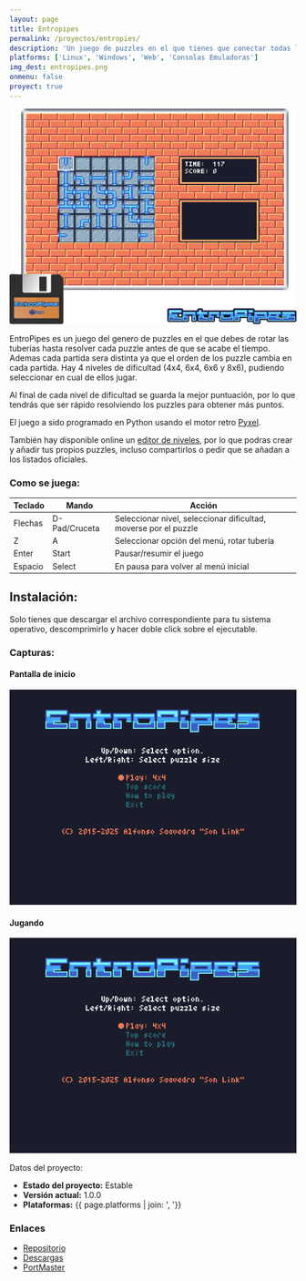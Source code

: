 ```yaml
---
layout: page
title: Entropipes
permalink: /proyectos/entropies/
description: 'Un juego de puzzles en el que tienes que conectar todas las tuberías antes de que se agote el juego.'
platforms: ['Linux', 'Windows', 'Web', 'Consolas Emuladoras']
img_dest: entropipes.png
onmenu: false
proyect: true
---
```

![Portada](/img/proyectos/entropipes.png)

EntroPipes es un juego del genero de puzzles en el que debes de rotar las tuberías hasta resolver cada puzzle antes de que se acabe el tiempo. Ademas cada partida sera distinta ya que el orden de los puzzle cambia en cada partida. Hay 4 niveles de dificultad (4x4, 6x4, 6x6 y 8x6), pudiendo seleccionar en cual de ellos jugar.

Al final de cada nivel de dificultad se guarda la mejor puntuación, por lo que tendrás que ser rápido resolviendo los puzzles para obtener más puntos.

El juego a sido programado en Python usando el motor retro [Pyxel](https://github.com/kitao/pyxel/).

También hay disponible online un [editor de niveles](https://son_link.codeberg.page/entropipes_editor/), por lo que podras crear y añadir tus propios puzzles, incluso compartirlos o pedir que se añadan a los listados oficiales.

### Como se juega:

|Teclado|Mando|Acción|
|-------|-----|------|
|Flechas|D-Pad/Cruceta|Seleccionar nivel, seleccionar dificultad, moverse por el puzzle|
|Z|A|Seleccionar opción del menú, rotar tubería|
|Enter|Start|Pausar/resumir el juego|
|Espacio|Select|En pausa para volver al menú inicial|


## Instalación:

Solo tienes que descargar el archivo correspondiente para tu sistema operativo, descomprimirlo y hacer doble click sobre el ejecutable.

### Capturas:

#### Pantalla de inicio
![Pantalla principal](/img/img_dest/entropipes.png)

#### Jugando
![Vídeo del juego](/img/entropipes/entropipes.gif)

Datos del proyecto:

* **Estado del proyecto:** Estable
* **Versión actual:** 1.0.0
* **Plataformas:** {{ page.platforms | join: ', '}}

### Enlaces

* [Repositorio](https://codeberg.org/son_link/EntroPipes)
* [Descargas](https://codeberg.org/son_link/EntroPipes/releases)
* [PortMaster](https://portmaster.games/detail.html?name=entropipes)
